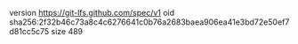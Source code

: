 version https://git-lfs.github.com/spec/v1
oid sha256:2f32b46c73a8c4c6276641c0b76a2683baea906ea41e3bd72e50ef7d81cc5c75
size 489

